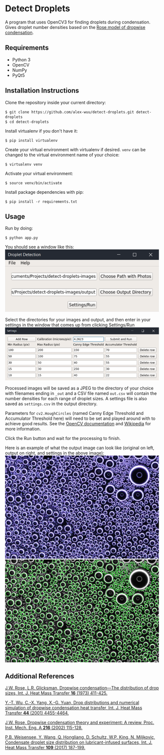 # Detect Droplets

A program that uses OpenCV3 for finding droplets during condensation. Gives droplet number densities based on the [Rose model of dropwise condensation](#additional-references).

## Requirements
- Python 3
- OpenCV
- NumPy
- PyQt5

## Installation Instructions
Clone the repository inside your current directory:
```
$ git clone https://github.com/alex-wuu/detect-droplets.git detect-droplets
$ cd detect-droplets
```

Install virtualenv if you don't have it:
```
$ pip install virtualenv
```

Create your virtual environment with virtualenv if desired. `venv` can be changed to the virtual environment name of your choice:
```
$ virtualenv venv
```

Activate your virtual environment:
```
$ source venv/bin/activate
```

Install package dependencies with pip:
```
$ pip install -r requirements.txt
```

## Usage

Run by doing:
```
$ python app.py
```

You should see a window like this:
![alt text](images/readme1.png)

Select the directories for your images and output, and then enter in your settings in the window that comes up from clicking Settings/Run
![alt text](images/readme2.png)

Processed images will be saved as a JPEG to the directory of your choice with filenames ending in `_out` and a CSV file named `out.csv` will contain the number densities for each range of droplet sizes. A settings file is also saved as `settings.csv` in the output directory.

Parameters for `cv2.HoughCircles` (named Canny Edge Threshold and Accumulator Threshold here) will need to be set and played around with to achieve good results. See the [OpenCV documentation](https://docs.opencv.org/trunk/dd/d1a/group__imgproc__feature.html#ga47849c3be0d0406ad3ca45db65a25d2d) and [Wikipedia](https://en.wikipedia.org/wiki/Circle_Hough_Transform) for more information.

Click the Run button and wait for the processing to finish.

Here is an example of what the output image can look like (original on left, output on right, and settings in the above image):
![alt text](images/test.jpg) ![alt text](images/test_out.jpg)

## Additional References

[J.W. Rose, L.R. Glicksman, Dropwise condensation—The distribution of drop sizes, Int. J. Heat Mass Transfer __16__ (1973) 411-425.](https://doi.org/10.1016/0017-9310(73)90068-9)

[Y.-T. Wu, C.-X. Yang, X.-G. Yuan, Drop distributions and numerical simulation of dropwise condensation heat transfer, Int. J. Heat Mass Transfer __44__ (2001) 4455-4464.](https://doi.org/10.1016/S0017-9310(01)00085-0)

[J.W. Rose, Dropwise condensation theory and experiment: A review, Proc. Inst. Mech. Eng. A __216__ (2002) 115-128.](https://doi.org/10.1243/09576500260049034)

[P.B. Weisensee, Y. Wang, Q. Hongliang, D. Schultz, W.P. King, N. Miljkovic, Condensate droplet size distribution on lubricant-infused surfaces, Int. J. Heat Mass Transfer __109__ (2017) 187-199.](https://doi.org/10.1016/j.ijheatmasstransfer.2017.01.119)
